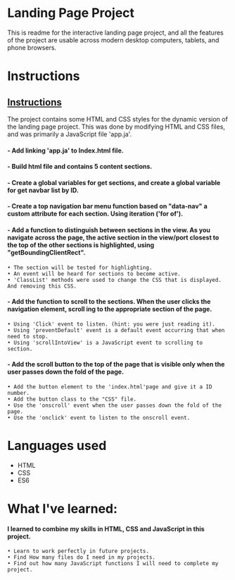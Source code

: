# Landing Page Project
This is readme for the interactive landing page project,
and all the features of the project are usable across modern desktop computers, tablets, and phone browsers.

# Instructions 
## [Instructions](#instructions)
The project contains some HTML and CSS styles for the dynamic version of the landing page project.
This was done by modifying HTML and CSS files, and was primarily a JavaScript file 'app.ja'.

#### - Add linking 'app.ja' to Index.html file.
#### - Build html file and contains 5 content sections. 
#### - Create a global variables for get sections, and create a global variable for get navbar list by ID.
#### - Create a top navigation bar menu function based on "data-nav" a custom attribute for each section. Using iteration ('for of').
#### - Add a function to distinguish between sections in the view. As you navigate across the page, the active section in the view/port closest to the top of the other sections is highlighted, using "getBoundingClientRect".
    • The section will be tested for highlighting.
    • An event will be heard for sections to become active.
    • 'ClassList' methods were used to change the CSS that is displayed. And removing this CSS.

#### - Add the function to scroll to the sections. When the user clicks the navigation element, scroll ing to the appropriate section of the page.
    • Using 'Click' event to listen. (hint: you were just reading it).
    • Using 'preventDefault' event is a default event occurring that when need to stop.
    • Using 'scrollIntoView' is a JavaScript event to scrolling to section.

#### - Add the scroll button to the top of the page that is visible only when the user passes down the fold of the page.
    • Add the button element to the 'index.html'page and give it a ID number.
    • Add the button class to the "CSS" file.
    • Use the 'onscroll' event when the user passes down the fold of the page.
    • Use the 'onclick' event to listen to the onscroll event.

# Languages used
- HTML
- CSS 
- ES6

# What I've learned:
#### I learned to combine my skills in HTML, CSS and JavaScript in this project.
    • Learn to work perfectly in future projects.
    • Find How many files do I need in my projects.
    • Find out how many JavaScript functions I will need to complete my project.
